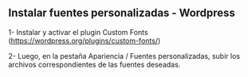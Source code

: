 ## Instalar fuentes personalizadas - Wordpress

1- Instalar y activar el plugin Custom Fonts (https://wordpress.org/plugins/custom-fonts/)

2- Luego, en la pestaña Apariencia / Fuentes personalizadas, subir los archivos correspondientes de las fuentes deseadas.

